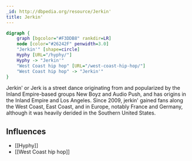 ```yaml
---
_id: http://dbpedia.org/resource/Jerkin'
title: Jerkin'
---
```


```dot
digraph {
	graph [bgcolor="#F3DDB8" rankdir=LR]
	node [color="#26242F" penwidth=3.0]
	"Jerkin'" [shape=circle]
	Hyphy [URL="/hyphy/"]
	Hyphy -> "Jerkin'"
	"West Coast hip hop" [URL="/west-coast-hip-hop/"]
	"West Coast hip hop" -> "Jerkin'"
}
```

Jerkin' or Jerk is a street dance originating from and popularized by the Inland Empire-based groups New Boyz and Audio Push, and has origins in the Inland Empire and Los Angeles. Since 2009, jerkin' gained fans along the West Coast, East Coast, and in Europe, notably France and Germany, although it was heavily derided in the Southern United States.

## Influences
- [[Hyphy]]
- [[West Coast hip hop]]

